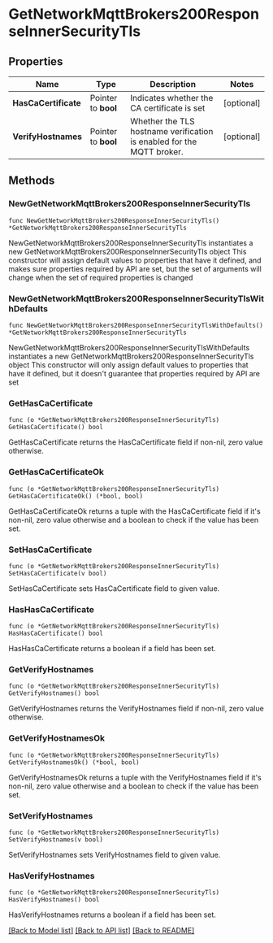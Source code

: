 # GetNetworkMqttBrokers200ResponseInnerSecurityTls

## Properties

Name | Type | Description | Notes
------------ | ------------- | ------------- | -------------
**HasCaCertificate** | Pointer to **bool** | Indicates whether the CA certificate is set | [optional] 
**VerifyHostnames** | Pointer to **bool** | Whether the TLS hostname verification is enabled for the MQTT broker. | [optional] 

## Methods

### NewGetNetworkMqttBrokers200ResponseInnerSecurityTls

`func NewGetNetworkMqttBrokers200ResponseInnerSecurityTls() *GetNetworkMqttBrokers200ResponseInnerSecurityTls`

NewGetNetworkMqttBrokers200ResponseInnerSecurityTls instantiates a new GetNetworkMqttBrokers200ResponseInnerSecurityTls object
This constructor will assign default values to properties that have it defined,
and makes sure properties required by API are set, but the set of arguments
will change when the set of required properties is changed

### NewGetNetworkMqttBrokers200ResponseInnerSecurityTlsWithDefaults

`func NewGetNetworkMqttBrokers200ResponseInnerSecurityTlsWithDefaults() *GetNetworkMqttBrokers200ResponseInnerSecurityTls`

NewGetNetworkMqttBrokers200ResponseInnerSecurityTlsWithDefaults instantiates a new GetNetworkMqttBrokers200ResponseInnerSecurityTls object
This constructor will only assign default values to properties that have it defined,
but it doesn't guarantee that properties required by API are set

### GetHasCaCertificate

`func (o *GetNetworkMqttBrokers200ResponseInnerSecurityTls) GetHasCaCertificate() bool`

GetHasCaCertificate returns the HasCaCertificate field if non-nil, zero value otherwise.

### GetHasCaCertificateOk

`func (o *GetNetworkMqttBrokers200ResponseInnerSecurityTls) GetHasCaCertificateOk() (*bool, bool)`

GetHasCaCertificateOk returns a tuple with the HasCaCertificate field if it's non-nil, zero value otherwise
and a boolean to check if the value has been set.

### SetHasCaCertificate

`func (o *GetNetworkMqttBrokers200ResponseInnerSecurityTls) SetHasCaCertificate(v bool)`

SetHasCaCertificate sets HasCaCertificate field to given value.

### HasHasCaCertificate

`func (o *GetNetworkMqttBrokers200ResponseInnerSecurityTls) HasHasCaCertificate() bool`

HasHasCaCertificate returns a boolean if a field has been set.

### GetVerifyHostnames

`func (o *GetNetworkMqttBrokers200ResponseInnerSecurityTls) GetVerifyHostnames() bool`

GetVerifyHostnames returns the VerifyHostnames field if non-nil, zero value otherwise.

### GetVerifyHostnamesOk

`func (o *GetNetworkMqttBrokers200ResponseInnerSecurityTls) GetVerifyHostnamesOk() (*bool, bool)`

GetVerifyHostnamesOk returns a tuple with the VerifyHostnames field if it's non-nil, zero value otherwise
and a boolean to check if the value has been set.

### SetVerifyHostnames

`func (o *GetNetworkMqttBrokers200ResponseInnerSecurityTls) SetVerifyHostnames(v bool)`

SetVerifyHostnames sets VerifyHostnames field to given value.

### HasVerifyHostnames

`func (o *GetNetworkMqttBrokers200ResponseInnerSecurityTls) HasVerifyHostnames() bool`

HasVerifyHostnames returns a boolean if a field has been set.


[[Back to Model list]](../README.md#documentation-for-models) [[Back to API list]](../README.md#documentation-for-api-endpoints) [[Back to README]](../README.md)


